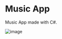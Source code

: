 # Music App
Music App made with C#.

![image](https://github.com/user-attachments/assets/5574cb9e-9df2-4d62-9921-71d6f31bfe21)
